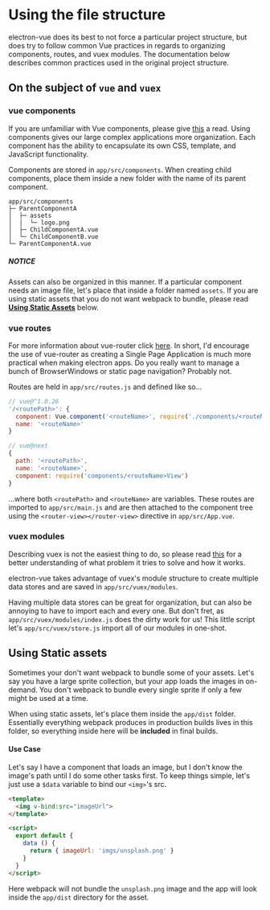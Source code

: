 # Using the file structure
electron-vue does its best to not force a particular project structure, but does try to follow common Vue practices in regards to organizing components, routes, and vuex modules. The documentation below describes common practices used in the original project structure.

## On the subject of `vue` and `vuex`

### vue components
If you are unfamiliar with Vue components, please give [this](http://vuejs.org/guide/application.html#Single-File-Components) a read. Using components gives our large complex applications more organization. Each component has the ability to encapsulate its own CSS, template, and JavaScript functionality.

Components are stored in `app/src/components`. When creating child components, place them inside a new folder with the name of its parent component.
```
app/src/components
├─ ParentComponentA
│  ├─ assets
│  |  └─ logo.png
│  ├─ ChildComponentA.vue
│  └─ ChildComponentB.vue
└─ ParentComponentA.vue
```
##### NOTICE
Assets can also be organized in this manner. If a particular component needs an image file, let's place that inside a folder named `assets`. If you are using static assets that you do not want webpack to bundle, please read [**Using Static Assets**](#using-static-assets) below.

### vue routes
For more information about vue-router click [here](https://github.com/vuejs/vue-router). In short, I'd encourage the use of vue-router as creating a Single Page Application is much more practical when making electron apps. Do you really want to manage a bunch of BrowserWindows or static page navigation? Probably not.

Routes are held in `app/src/routes.js` and defined like so...
```js
// vue@^1.0.26
'/<routePath>': {
  component: Vue.component('<routeName>', require('./components/<routeName>View')),
  name: '<routeName>'
}

// vue@next
{
  path: '<routePath>',
  name: '<routeName>',
  component: require('components/<routeName>View')
}
```
...where both `<routePath>` and `<routeName>` are variables. These routes are imported to `app/src/main.js` and are then attached to the component tree using the `<router-view></router-view>` directive in `app/src/App.vue`.

### vuex modules
Describing vuex is not the easiest thing to do, so please read [this](http://vuex.vuejs.org/en/intro.html) for a better understanding of what problem it tries to solve and how it works.

electron-vue takes advantage of vuex's module structure to create multiple data stores and are saved in `app/src/vuex/modules`.

Having multiple data stores can be great for organization, but can also be annoying to have to import each and every one. But don't fret, as `app/src/vuex/modules/index.js` does the dirty work for us! This little script let's `app/src/vuex/store.js` import all of our modules in one-shot.

## Using Static assets
Sometimes your don't want webpack to bundle some of your assets. Let's say you have a large sprite collection, but your app loads the images in on-demand. You don't webpack to bundle every single sprite if only a few might be used at a time.

When using static assets, let's place them inside the `app/dist` folder. Essentially everything webpack produces in production builds lives in this folder, so everything inside here will be **included** in final builds.


#### Use Case
Let's say I have a component that loads an image, but I don't know the image's path until I do some other tasks first. To keep things simple, let's just use a `$data` variable to bind our `<img>`'s src.

```html
<template>
  <img v-bind:src="imageUrl">
</template>

<script>
  export default {
    data () {
      return { imageUrl: 'imgs/unsplash.png' }
    }
  }
</script>
```
Here webpack will not bundle the `unsplash.png` image and the app will look inside the `app/dist` directory for the asset.
